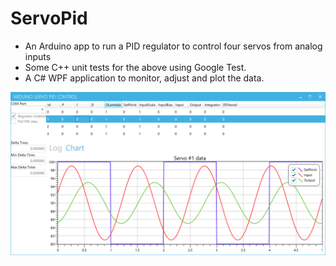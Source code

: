 # ServoPid

 * An Arduino app to run a PID regulator to control four servos from analog inputs
 * Some C++ unit tests for the above using Google Test.
 * A C# WPF application to monitor, adjust and plot the data.

![](ServoPIDControl/screenshot.png?raw=true)
